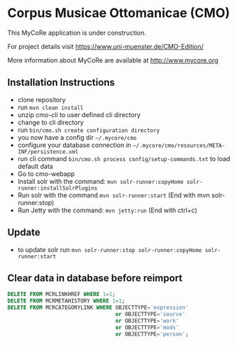 # Corpus Musicae Ottomanicae (CMO)

This MyCoRe application is under construction.

For project details visit https://www.uni-muenster.de/CMO-Edition/

More information about MyCoRe are available at http://www.mycore.org

## Installation Instructions

 - clone repository
 - run `mvn clean install`
 - unzip cmo-cli to user defined cli directory
 - change to cli directory
 - run `bin/cmo.sh create configuration directory`
 - you now have a config dir `~/.mycore/cmo`
 - configure your database connection in `~/.mycore/cmo/resources/META-INF/persistence.xml`
 - run cli command `bin/cmo.sh process config/setup-commands.txt` to load default data
 - Go to cmo-webapp
 - Install solr with the command: `mvn solr-runner:copyHome solr-runner:installSolrPlugins`
 - Run solr with the command `mvn solr-runner:start` (End with mvn solr-runner:stop)
 - Run Jetty with the command: `mvn jetty:run` (End with ctrl+c)


## Update

 - to update solr run `mvn solr-runner:stop solr-runner:copyHome solr-runner:start`


## Clear data in database before reimport

```sql
DELETE FROM MCRLINKHREF WHERE 1=1;
DELETE FROM MCRMETAHISTORY WHERE 1=1;
DELETE FROM MCRCATEGORYLINK WHERE OBJECTTYPE='expression'
                                  or OBJECTTYPE='source'
                                  or OBJECTTYPE='work'
                                  or OBJECTTYPE='mods'
                                  or OBJECTTYPE='person';
```